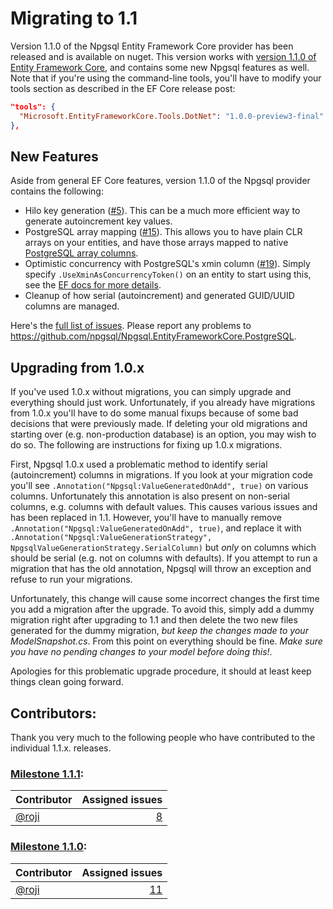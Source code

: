 # Migrating to 1.1

Version 1.1.0 of the Npgsql Entity Framework Core provider has been released and is available on nuget. This version works with [version 1.1.0 of Entity Framework Core](https://blogs.msdn.microsoft.com/dotnet/2016/10/25/announcing-entity-framework-core-1-1-preview-1/), and contains some new Npgsql features as well. Note that if you're using the command-line tools, you'll have to modify your tools section as described in the EF Core release post:

```json
"tools": {
  "Microsoft.EntityFrameworkCore.Tools.DotNet": "1.0.0-preview3-final"
},
```

## New Features

Aside from general EF Core features, version 1.1.0 of the Npgsql provider contains the following:

* Hilo key generation ([#5](https://github.com/npgsql/Npgsql.EntityFrameworkCore.PostgreSQL/issues/5)). This can be a much more efficient way to generate autoincrement key values.
* PostgreSQL array mapping ([#15](https://github.com/npgsql/Npgsql.EntityFrameworkCore.PostgreSQL/issues/15)). This allows you to have plain CLR arrays on your entities, and have those arrays mapped to native [PostgreSQL array columns](https://www.postgresql.org/docs/current/static/arrays.html).
* Optimistic concurrency with PostgreSQL's xmin column ([#19](https://github.com/npgsql/Npgsql.EntityFrameworkCore.PostgreSQL/issues/19)). Simply specify `.UseXminAsConcurrencyToken()` on an entity to start using this, see the [EF docs for more details](https://docs.efproject.net/en/latest/modeling/concurrency.html).
* Cleanup of how serial (autoincrement) and generated GUID/UUID columns are managed.

Here's the [full list of issues](https://github.com/npgsql/Npgsql.EntityFrameworkCore.PostgreSQL/milestone/3?closed=1). Please report any problems to https://github.com/npgsql/Npgsql.EntityFrameworkCore.PostgreSQL.

## Upgrading from 1.0.x

If you've used 1.0.x without migrations, you can simply upgrade and everything should just work. Unfortunately, if you already have migrations from 1.0.x you'll have to do some manual fixups because of some bad decisions that were previously made. If deleting your old migrations and starting over (e.g. non-production database) is an option, you may wish to do so. The following are instructions for fixing up 1.0.x migrations.

First, Npgsql 1.0.x used a problematic method to identify serial (autoincrement) columns in migrations. If you look at your migration code you'll see `.Annotation("Npgsql:ValueGeneratedOnAdd", true)` on various columns. Unfortunately this annotation is also present on non-serial columns, e.g. columns with default values. This causes various issues and has been replaced in 1.1. However, you'll have to manually remove `.Annotation("Npgsql:ValueGeneratedOnAdd", true)`, and replace it with `.Annotation("Npgsql:ValueGenerationStrategy", NpgsqlValueGenerationStrategy.SerialColumn)` but *only* on columns which should be serial (e.g. not on columns with defaults). If you attempt to run a migration that has the old annotation, Npgsql will throw an exception and refuse to run your migrations.

Unfortunately, this change will cause some incorrect changes the first time you add a migration after the upgrade. To avoid this, simply add a dummy migration right after upgrading to 1.1 and then delete the two new files generated for the dummy migration, *but keep the changes made to your ModelSnapshot.cs*. From this point on everything should be fine. *Make sure you have no pending changes to your model before doing this!*.

Apologies for this problematic upgrade procedure, it should at least keep things clean going forward.

## Contributors:

Thank you very much to the following people who have contributed to the individual 1.1.x. releases.

### [Milestone 1.1.1](https://github.com/npgsql/npgsql/issues?q=is%3Aissue+milestone%3A1.1.1):

| Contributor                                                                        | Assigned issues                                                                                                         |
| ---------------------------------------------------------------------------------- | -----------------------------------------------------------------------------------------------------------------------:|
| [@roji](https://github.com/roji)                                                   |                 [8](https://github.com/npgsql/npgsql/issues?q=is%3Aissue+milestone%3A1.1.1+is%3Aclosed+assignee%3Aroji) |


### [Milestone 1.1.0](https://github.com/npgsql/npgsql/issues?q=is%3Aissue+milestone%3A1.1.0):

| Contributor                                                                        | Assigned issues                                                                                                         |
| ---------------------------------------------------------------------------------- | -----------------------------------------------------------------------------------------------------------------------:|
| [@roji](https://github.com/roji)                                                   |                [11](https://github.com/npgsql/npgsql/issues?q=is%3Aissue+milestone%3A1.1.0+is%3Aclosed+assignee%3Aroji) |

